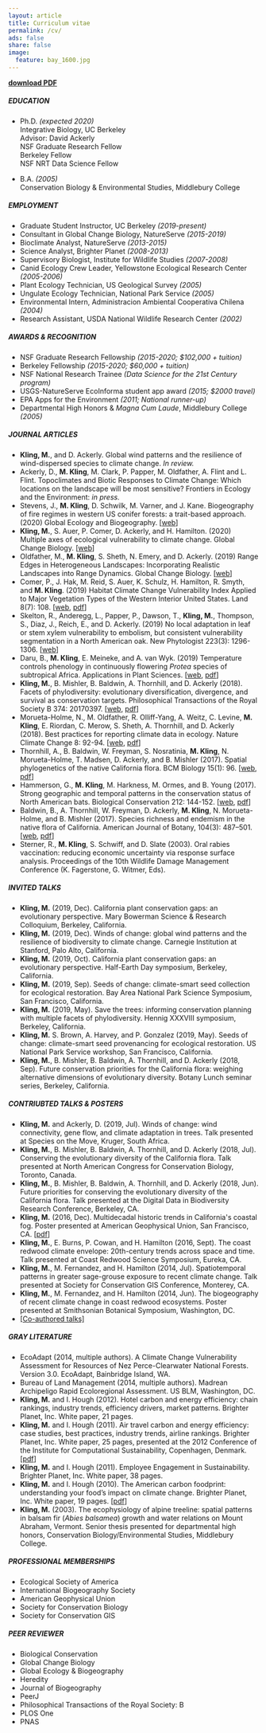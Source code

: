 ```yaml
---
layout: article
title: Curriculum vitae
permalink: /cv/
ads: false
share: false
image:
  feature: bay_1600.jpg
---
```




**[download PDF](/assets/cv.pdf)**



##### EDUCATION
* Ph.D. *(expected 2020)*<br>
Integrative Biology, UC Berkeley<br>
Advisor: David Ackerly<br>
NSF Graduate Research Fellow<br>
Berkeley Fellow<br>
NSF NRT Data Science Fellow

* B.A. *(2005)*<br>
Conservation Biology & Environmental Studies, Middlebury College

##### EMPLOYMENT
* Graduate Student Instructor, UC Berkeley *(2019-present)* 
* Consultant in Global Change Biology, NatureServe *(2015-2019)* 
* Bioclimate Analyst, NatureServe *(2013-2015)*
* Science Analyst, Brighter Planet *(2008-2013)*
* Supervisory Biologist, Institute for Wildlife Studies *(2007-2008)*
* Canid Ecology Crew Leader, Yellowstone Ecological Research Center *(2005-2006)*
* Plant Ecology Technician, US Geological Survey *(2005)*
* Ungulate Ecology Technician, National Park Service *(2005)* 
* Environmental Intern, Administracion Ambiental Cooperativa Chilena *(2004)*
* Research Assistant, USDA National Wildlife Research Center *(2002)*

##### AWARDS & RECOGNITION
* NSF Graduate Research Fellowship *(2015-2020; $102,000 + tuition)*
* Berkeley Fellowship *(2015-2020; $60,000 + tuition)*
* NSF National Research Trainee *(Data Science for the 21st Century program)*
* USGS-NatureServe EcoInforma student app award *(2015; $2000 travel)*
* EPA Apps for the Environment *(2011; National runner-up)*
* Departmental High Honors & *Magna Cum Laude*, Middlebury College *(2005)*

##### JOURNAL ARTICLES
* **Kling, M.**, and D. Ackerly. Global wind patterns and the resilience of wind-dispersed species to climate change. *In review.*
* Ackerly, D., **M. Kling**, M. Clark, P. Papper, M. Oldfather, A. Flint and L. Flint. Topoclimates and Biotic Responses to Climate Change: Which locations on the landscape will be most sensitive? Frontiers in Ecology and the Environment: *in press.*
* Stevens, J., **M. Kling**, D. Schwilk, M. Varner, and J. Kane. Biogeography of fire regimes in western US conifer forests: a trait-based approach. (2020) Global Ecology and Biogeography. [[web](https://onlinelibrary.wiley.com/doi/full/10.1111/geb.13079)]
* **Kling, M.**, S. Auer, P. Comer, D. Ackerly, and H. Hamilton. (2020) Multiple axes of ecological vulnerability to climate change. Global Change Biology. [[web](https://doi.org/10.1111/gcb.15008)]
* Oldfather, M., **M. Kling**, S. Sheth, N. Emery, and D. Ackerly. (2019) Range Edges in Heterogeneous Landscapes: Incorporating Realistic Landscapes into Range Dynamics. Global Change Biology. [[web](https://doi.org/10.1111/gcb.14897)]
* Comer, P., J. Hak, M. Reid, S. Auer, K. Schulz, H. Hamilton, R. Smyth, and **M. Kling**. (2019) Habitat Climate Change Vulnerability Index Applied to Major Vegetation Types of the Western Interior United States. Land 8(7): 108. [[web](https://doi.org/10.3390/land8070108), [pdf](/assets/Comer_et_al_Land_2019.pdf)]
* Skelton, R., Anderegg, L., Papper, P., Dawson, T., **Kling, M.**, Thompson, S., Diaz, J., Reich, E., and D. Ackerly. (2019) No local adaptation in leaf or stem xylem vulnerability to embolism, but consistent vulnerability segmentation in a North American oak. New Phytologist 223(3): 1296-1306. [[web](https://doi.org/10.1111/nph.15886)]
* Daru, B., **M. Kling**, E. Meineke, and A. van Wyk. (2019) Temperature controls phenology in continuously flowering *Protea* species of subtropical Africa. Applications in Plant Sciences. [[web](https://bsapubs.onlinelibrary.wiley.com/doi/full/10.1002/aps3.1232), [pdf](/assets/Daru_et_al-2019-Applications_in_Plant_Sciences.pdf)]
* **Kling, M.**, B. Mishler, B. Baldwin, A. Thornhill, and D. Ackerly (2018). Facets of phylodiversity: evolutionary diversification, divergence, and survival as conservation targets. Philosophical Transactions of the Royal Society B 374: 20170397. [[web](http://dx.doi.org/10.1098/rstb.2017.0397), [pdf](/assets/Kling_et_al_2018_PhilTransB.pdf)]
* Morueta-Holme, N., M. Oldfather, R. Olliff-Yang, A. Weitz, C. Levine, **M. Kling**, E. Riordan, C. Merow, S. Sheth, A. Thornhill, and D. Ackerly (2018). Best practices for reporting climate data in ecology. Nature Climate Change 8: 92-94.   [[web](https://www.nature.com/articles/s41558-017-0060-2), [pdf](/assets/Morueta-Holme_et_al_NCC_2018.pdf)]
* Thornhill, A., B. Baldwin, W. Freyman, S. Nosratinia, **M. Kling**, N. Morueta-Holme, T. Madsen, D. Ackerly, and B. Mishler (2017). Spatial phylogenetics of the native California flora. BCM Biology 15(1): 96.   [[web](https://bmcbiol.biomedcentral.com/articles/10.1186/s12915-017-0435-x), [pdf](/assets/Thornhill_et_al_BCMB_2017.pdf)]
* Hammerson, G., **M. Kling**, M. Harkness, M. Ormes, and B. Young (2017). Strong geographic and temporal patterns in the conservation status of North American bats. Biological Conservation 212: 144-152.   [[web](https://doi.org/10.1016/j.biocon.2017.05.025), [pdf](/assets/Hammerson_et_al_BiolCons_2017.pdf)]
* Baldwin, B., A. Thornhill, W. Freyman, D. Ackerly, **M. Kling**, N. Morueta-Holme, and B. Mishler (2017). Species richness and endemism in the native flora of California. American Journal of Botany, 104(3): 487–501.   [[web](http://www.amjbot.org/content/104/3/487.full), [pdf](/assets/Baldwin_et_al_AJB_2017.pdf)]
* Sterner, R., **M. Kling**, S. Schwiff, and D. Slate (2003). Oral rabies vaccination: reducing economic uncertainty via response surface analysis. Proceedings of the 10th Wildlife Damage Management Conference (K. Fagerstone, G. Witmer, Eds).

##### INVITED TALKS
* **Kling, M.** (2019, Dec). California plant conservation gaps: an evolutionary perspective. Mary Bowerman Science & Research Colloquium, Berkeley, California.
* **Kling, M.** (2019, Dec). Winds of change: global wind patterns and the resilience of biodiversity to climate change. Carnegie Institution at Stanford, Palo Alto, California.
* **Kling, M.** (2019, Oct). California plant conservation gaps: an evolutionary perspective. Half-Earth Day symposium, Berkeley, California.
* **Kling, M.** (2019, Sep). Seeds of change: climate-smart seed collection for ecological restoration. Bay Area National Park Science Symposium, San Francisco, California.
* **Kling, M.** (2019, May). Save the trees: informing conservation planning with multiple facets of phylodiversity. Hennig XXXVIII symposium, Berkeley, California.
* **Kling, M.** S. Brown, A. Harvey, and P. Gonzalez (2019, May). Seeds of change: climate-smart seed provenancing for ecological restoration. US National Park Service workshop, San Francisco, California.
* **Kling, M.**, B. Mishler, B. Baldwin, A. Thornhill, and D. Ackerly (2018, Sep). Future conservation priorities for the California flora: weighing alternative dimensions of evolutionary diversity. Botany Lunch seminar series, Berkeley, California.

##### CONTRIUBTED TALKS & POSTERS
* **Kling, M.** and Ackerly, D. (2019, Jul). Winds of change: wind connectivity, gene flow, and climate adaptation in trees. Talk presented at Species on the Move, Kruger, South Africa.
* **Kling, M.**, B. Mishler, B. Baldwin, A. Thornhill, and D. Ackerly (2018, Jul). Conserving the evolutionary diversity of the California flora. Talk presented at North American Congress for Conservation Biology, Toronto, Canada.
* **Kling, M.**, B. Mishler, B. Baldwin, A. Thornhill, and D. Ackerly (2018, Jun). Future priorities for conserving the evolutionary diversity of the California flora. Talk presented at  the Digital Data in Biodiversity Research Conference, Berkeley, CA.
* **Kling, M.** (2016, Dec). Multidecadal historic trends in California's coastal fog. Poster presented at American Geophysical Union, San Francisco, CA. [[pdf](/assets/agu_fog_poster.pdf)]
* **Kling, M.**, E. Burns, P. Cowan, and H. Hamilton (2016, Sept). The coast redwood climate envelope: 20th-century trends across space and time. Talk presented at Coast Redwood Science Symposium, Eureka, CA.
* **Kling, M.**, M. Fernandez, and H. Hamilton (2014, Jul). Spatiotemporal patterns in greater sage-grouse exposure to recent climate change. Talk presented at Society for Conservation GIS Conference, Monterey, CA.
* **Kling, M.**, M. Fernandez, and H. Hamilton (2014, Jun).  The biogeography of recent climate change in coast redwood ecosystems. Poster presented at Smithsonian Botanical Symposium, Washington, DC.
* [[Co-authored talks]](/cv_extra.md)

##### GRAY LITERATURE
* EcoAdapt (2014, multiple authors). A Climate Change Vulnerability Assessment for Resources of Nez Perce-Clearwater National Forests. Version 3.0. EcoAdapt, Bainbridge Island, WA.
* Bureau of Land Management (2014, multiple authors). Madrean Archipeligo Rapid Ecoloregional Assessment. US BLM, Washington, DC.
* **Kling, M.** and I. Hough (2012). Hotel carbon and energy efficiency: chain rankings, industry trends, efficiency drivers, market patterns. Brighter Planet, Inc. White paper, 21 pages.
* **Kling, M.** and I. Hough (2011). Air travel carbon and energy efficiency: case studies, best practices, industry trends, airline rankings. Brighter Planet, Inc. White paper, 25 pages, presented at the 2012 Conference of the Institute for Computational Sustainability, Copenhagen, Denmark.  [[pdf](/assets/aviation_emissions.pdf)]
* **Kling, M.** and I. Hough (2011). Employee Engagement in Sustainability. Brighter Planet, Inc. White paper, 38 pages.
* **Kling, M.** and I. Hough (2010).  The American carbon foodprint: understanding your food’s impact on climate change. Brighter Planet, Inc. White paper, 19 pages.   [[pdf](/assets/carbon_foodprint.pdf)]
* **Kling, M.** (2003).  The ecophysiology of alpine treeline: spatial patterns in balsam fir (*Abies balsamea*) growth and water relations on Mount Abraham, Vermont. Senior thesis presented for departmental high honors, Conservation Biology/Environmental Studies, Middlebury College.

##### PROFESSIONAL MEMBERSHIPS
* Ecological Society of America
* International Biogeography Society
* American Geophysical Union
* Society for Conservation Biology
* Society for Conservation GIS

##### PEER REVIEWER
* Biological Conservation
* Global Change Biology
* Global Ecology & Biogeography
* Heredity
* Journal of Biogeography
* PeerJ
* Philosophical Transactions of the Royal Society: B
* PLOS One
* PNAS